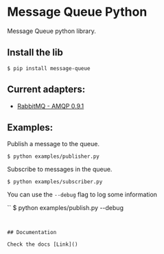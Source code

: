 # Message Queue Python

Message Queue python library.


## Install the lib

```
$ pip install message-queue
```


## Current adapters:
  - [RabbitMQ - AMQP 0.9.1](https://www.rabbitmq.com/tutorials/amqp-concepts.html)


## Examples:

  Publish a message to the queue.

  ```
  $ python examples/publisher.py
  ```

  Subscribe to messages in the queue.

  ```
  $ python examples/subscriber.py
  ```

  You can use the `--debug` flag to log some information

  ``
  $ python examples/publish.py --debug
  ```


## Documentation

Check the docs [Link]()

